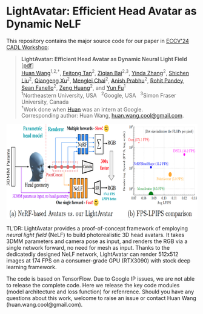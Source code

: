 # LightAvatar: Efficient Head Avatar as Dynamic NeLF

This repository contains the major source code for our paper in [ECCV'24 CADL Workshop](https://sites.google.com/nvidia.com/cadl2024): 
> **LightAvatar: Efficient Head Avatar as Dynamic Neural Light Field** [[pdf](./paper/lightavatar-eccv24-workshop.pdf)] \
> [Huan Wang](http://huanwang.tech/)<sup>1,2,†</sup>, [Feitong Tan](https://scholar.google.com/citations?user=qsrpuKIAAAAJ&hl=en)<sup>2</sup>, [Ziqian Bai](https://zqbai-jeremy.github.io/)<sup>2,3</sup>, [Yinda Zhang](https://www.zhangyinda.com/)<sup>2</sup>, [Shichen Liu](https://shichenliu.github.io/)<sup>2</sup>, [Qiangeng Xu](https://xharlie.github.io/)<sup>2</sup>, [Menglei Chai](https://mlchai.com/)<sup>2</sup>, [Anish Prabhu](https://scholar.google.com/citations?user=1zqcBjcAAAAJ&hl=en)<sup>2</sup>, [Rohit Pandey](https://www.linkedin.com/in/rohit-pandey-bab10b7a/), [Sean Fanello](https://www.seanfanello.it/)<sup>2</sup>, [Zeng Huang](https://zeng.science/)<sup>2</sup>, and [Yun Fu](http://www1.ece.neu.edu/~yunfu/)<sup>1</sup> \
> <sup>1</sup>Northeastern University, USA &nbsp; <sup>2</sup>Google, USA &nbsp; <sup>3</sup>Simon Fraser University, Canada \
> <sup>†</sup>Work done when [Huan](http://huanwang.tech/) was an intern at Google. \
> Corresponding author: Huan Wang, huan.wang.cool@gmail.com.


<div align="center">
    <a><img src="paper/supp/webpage/static/images/teaser.png"  height="250" ></a>
    </br>
</div>
<p>TL'DR: LightAvatar provides a proof-of-concept framework of employing <i>neural light field</i> (NeLF) to build photorealistic 3D head avatars. It takes 3DMM parameters and camera pose as input, and renders the RGB via a single network forward, no need for mesh as input. Thanks to the dedicatedly designed NeLF network, LightAvatar can render 512x512 images at 174 FPS on a consumer-grade GPU (RTX3090) with stock deep learning framework.
</p>


<p>
The code is based on TensorFlow. Due to Google IP issues, we are not able to release the complete code. Here we release the key code modules (model architecture and loss function) for refenrence. Should you have any questions about this work, welcome to raise an issue or contact Huan Wang (huan.wang.cool@gmail.com).
</p>
